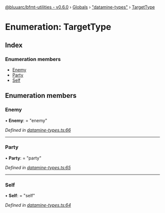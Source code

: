 [@bluuarc/bfmt-utilities - v0.6.0](../README.md) › [Globals](../globals.md) › ["datamine-types"](../modules/_datamine_types_.md) › [TargetType](_datamine_types_.targettype.md)

# Enumeration: TargetType

## Index

### Enumeration members

* [Enemy](_datamine_types_.targettype.md#enemy)
* [Party](_datamine_types_.targettype.md#party)
* [Self](_datamine_types_.targettype.md#self)

## Enumeration members

###  Enemy

• **Enemy**: = "enemy"

*Defined in [datamine-types.ts:66](https://github.com/BluuArc/bfmt-utilities/blob/master/src/datamine-types.ts#L66)*

___

###  Party

• **Party**: = "party"

*Defined in [datamine-types.ts:65](https://github.com/BluuArc/bfmt-utilities/blob/master/src/datamine-types.ts#L65)*

___

###  Self

• **Self**: = "self"

*Defined in [datamine-types.ts:64](https://github.com/BluuArc/bfmt-utilities/blob/master/src/datamine-types.ts#L64)*
